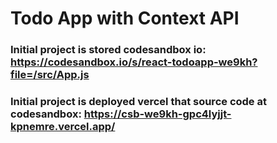 # Todo App with Context API

### Initial project is stored codesandbox io: https://codesandbox.io/s/react-todoapp-we9kh?file=/src/App.js

### Initial project is deployed vercel that source code at codesandbox:  https://csb-we9kh-gpc4lyjjt-kpnemre.vercel.app/